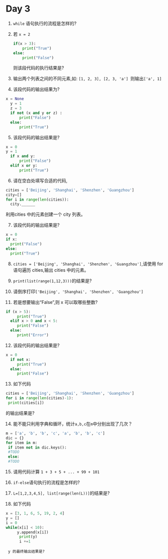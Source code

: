 # Day 3



1. `while` 语句执行的流程是怎样的?

2. 若 `x = 2`
    ```python
    if(x > 3): 
    	print("True")
    else: 
    	print("False")
    ```

    则该段代码的执行结果是?

3. 输出两个列表之间的不同元素,如: `[1, 2, 3], [2, 3, 'a'] `则输出`['a', 1]`

4. 该段代码的输出结果为?
  ```python
  x = None
    y = 1
    z = 3
    if not (x and y or z) : 
    	print("False")
    else: 
    	print("True")
  ```

5. 该段代码的输出结果是?
  ```python
  x = 0
  y = 1
    if x and y:
    	print("False")
    elif x or y:
    	print("True")
  ```

6. 请在空白处填写合适的代码,
  ```python
  cities = ['Beijing', 'Shanghai', 'Shenzhen', 'Guangzhou']
  city=[]
  for i in range(len(cities)):
    city.______
  ```
  利用cities 中的元素创建一个 city 列表。

7. 该段代码的输出结果是?
  ```python
  x = 0
  if x:
  	print("False")
  else:
  	print("True")
  ```

8. `cities = ['Beijing', 'Shanghai', 'Shenzhen', 'Guangzhou']`,请使用 for语句遍历 cities,输出 cities 中的元素。

9. `print(list(range(1,12,3)))`的结果是?

10. 请倒序打印`['Beijing', 'Shanghai', 'Shenzhen', 'Guangzhou']`

11. 若是想要输出“False”,则 x 可以取哪些整数?
   ```python
   if (x > 5):
     	print("True")
     elif x > 0 and x < 5:
     	print("False") 
     else: 
     	print("Error")
   ```

12. 该段代码的输出结果是?
   ```python
   x = 0
     if not x: 
     	print("True")
     else: 
     	print("False")
   ```

13. 如下代码
   ```python
   cities = ['Beijing', 'Shanghai', 'Shenzhen', 'Guangzhou']
   for i in range(len(cities)-1): 
   	print(cities[i])
   ```
   的输出结果是?

14. 能不能只利用字典和循环，统计`a,b,c`在`m`中分别出现了几次？
   ```python
   m = ['a', 'b', 'b', 'c', 'a', 'b', 'b', 'c']
   dic = {}
   for item in m:
   	if item not in dic.keys():
   	#TODO
   	else:
   	#TODO
   ```

15. 请用代码计算 `1 + 3 + 5 + ... + 99 + 101`

16. `if-else`语句执行的流程是怎样的?

17. `L=[1,2,3,4,5], list[range(len(L))]`的结果是?

18. 如下代码
   ```python
   x = [3, 1, 6, 5, 19, 2, 4]
   y = []
   i = 0
   while(x[i] < 10):
     	y.append(x[i])
         print(y)
         i +=1
   ```
     y 的最终输出结果是?